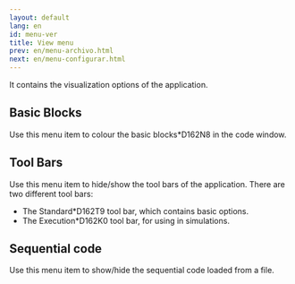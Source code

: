 ```yaml
---
layout: default
lang: en
id: menu-ver
title: View menu
prev: en/menu-archivo.html
next: en/menu-configurar.html
---
```


It contains the visualization options of the application.


## Basic Blocks

Use this menu item to colour the basic blocks*D162N8 in the code window.


## Tool Bars

Use this menu item to hide/show the tool bars of the application. There are two different tool bars:

* The Standard*D162T9 tool bar, which contains basic options.
* The Execution*D162K0 tool bar, for using in simulations.


## Sequential code

Use this menu item to show/hide the sequential code loaded from a file.
